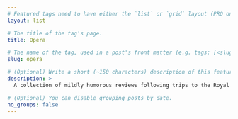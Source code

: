 ```yaml
---
# Featured tags need to have either the `list` or `grid` layout (PRO only).
layout: list

# The title of the tag's page.
title: Opera

# The name of the tag, used in a post's front matter (e.g. tags: [<slug>]).
slug: opera

# (Optional) Write a short (~150 characters) description of this featured tag.
description: >
  A collection of mildly humorous reviews following trips to the Royal Opera House, London.

# (Optional) You can disable grouping posts by date.
no_groups: false
---
```

